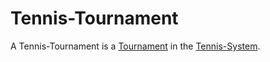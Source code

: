 # Tennis-Tournament

A Tennis-Tournament is a [Tournament](270000002.md) in the [Tennis-System](270200001.md).